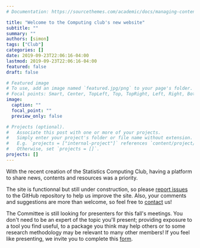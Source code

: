 ```yaml
---
# Documentation: https://sourcethemes.com/academic/docs/managing-content/

title: "Welcome to the Computing club's new website"
subtitle: ""
summary: ""
authors: [simon]
tags: ["Club"]
categories: []
date: 2019-09-23T22:06:16-04:00
lastmod: 2019-09-23T22:06:16-04:00
featured: false
draft: false

# Featured image
# To use, add an image named `featured.jpg/png` to your page's folder.
# Focal points: Smart, Center, TopLeft, Top, TopRight, Left, Right, BottomLeft, Bottom, BottomRight.
image:
  caption: ""
  focal_point: ""
  preview_only: false

# Projects (optional).
#   Associate this post with one or more of your projects.
#   Simply enter your project's folder or file name without extension.
#   E.g. `projects = ["internal-project"]` references `content/project/deep-learning/index.md`.
#   Otherwise, set `projects = []`.
projects: []
---
```


With the recent creation of the Statistics Computing Club, having a platform to share news, contents and resources was a priority. 

The site is functionnal but still under construction, so please [report issues](https://github.com/UMichStatistics/computingclub/issues) to the GitHub repository to help us improve the site. Also, your comments and suggestions are more than welcome, so feel free to [contact](#contact) us!

The Committee is still looking for presenters for this fall's meetings. You don't need to be an expert of the topic you'll present; providing exposure to a tool you find useful, to a package you think may help others or to some research methodology may be relevant to many other members! If you feel like presenting, we invite you to complete this [form](https://forms.gle/XMtKfjhJTuaaHdLU7).

